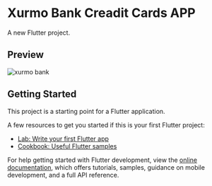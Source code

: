 # Xurmo Bank Creadit Cards APP

A new Flutter project.

## Preview
![xurmo bank](blob:https://mega.nz/597d8e46-5bef-49b7-9900-15d22ac5d3cc)

## Getting Started

This project is a starting point for a Flutter application.

A few resources to get you started if this is your first Flutter project:

- [Lab: Write your first Flutter app](https://docs.flutter.dev/get-started/codelab)
- [Cookbook: Useful Flutter samples](https://docs.flutter.dev/cookbook)

For help getting started with Flutter development, view the
[online documentation](https://docs.flutter.dev/), which offers tutorials,
samples, guidance on mobile development, and a full API reference.
